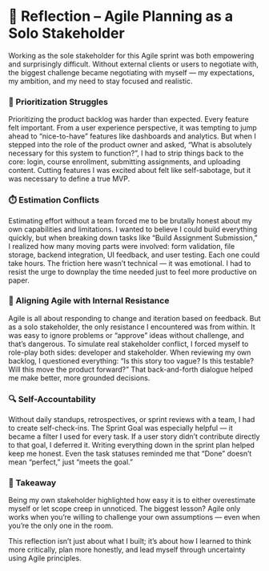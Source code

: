 # 💭 Reflection – Agile Planning as a Solo Stakeholder

Working as the sole stakeholder for this Agile sprint was both empowering and surprisingly difficult. Without external clients or users to negotiate with, the biggest challenge became negotiating with myself — my expectations, my ambition, and my need to stay focused and realistic.

### 🧩 Prioritization Struggles

Prioritizing the product backlog was harder than expected. Every feature felt important. From a user experience perspective, it was tempting to jump ahead to “nice-to-have” features like dashboards and analytics. But when I stepped into the role of the product owner and asked, “What is absolutely necessary for this system to function?”, I had to strip things back to the core: login, course enrollment, submitting assignments, and uploading content. Cutting features I was excited about felt like self-sabotage, but it was necessary to define a true MVP.

### ⏱️ Estimation Conflicts

Estimating effort without a team forced me to be brutally honest about my own capabilities and limitations. I wanted to believe I could build everything quickly, but when breaking down tasks like “Build Assignment Submission,” I realized how many moving parts were involved: form validation, file storage, backend integration, UI feedback, and user testing. Each one could take hours. The friction here wasn’t technical — it was emotional. I had to resist the urge to downplay the time needed just to feel more productive on paper.

### 🤝 Aligning Agile with Internal Resistance

Agile is all about responding to change and iteration based on feedback. But as a solo stakeholder, the only resistance I encountered was from within. It was easy to ignore problems or “approve” ideas without challenge, and that’s dangerous. To simulate real stakeholder conflict, I forced myself to role-play both sides: developer and stakeholder. When reviewing my own backlog, I questioned everything: “Is this story too vague? Is this testable? Will this move the product forward?” That back-and-forth dialogue helped me make better, more grounded decisions.

### 🔍 Self-Accountability

Without daily standups, retrospectives, or sprint reviews with a team, I had to create self-check-ins. The Sprint Goal was especially helpful — it became a filter I used for every task. If a user story didn’t contribute directly to that goal, I deferred it. Writing everything down in the sprint plan helped keep me honest. Even the task statuses reminded me that “Done” doesn’t mean “perfect,” just “meets the goal.”

### 🎯 Takeaway

Being my own stakeholder highlighted how easy it is to either overestimate myself or let scope creep in unnoticed. The biggest lesson? Agile only works when you’re willing to challenge your own assumptions — even when you’re the only one in the room.

This reflection isn’t just about what I built; it’s about how I learned to think more critically, plan more honestly, and lead myself through uncertainty using Agile principles.
